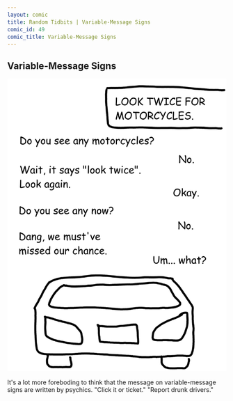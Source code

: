 ```yaml
---
layout: comic
title: Random Tidbits | Variable-Message Signs
comic_id: 49
comic_title: Variable-Message Signs
---
```


## Variable-Message Signs

![](/assets/images/49.png)

It's a lot more foreboding to think that the message on variable-message signs are written by psychics. "Click it or ticket." "Report drunk drivers."
